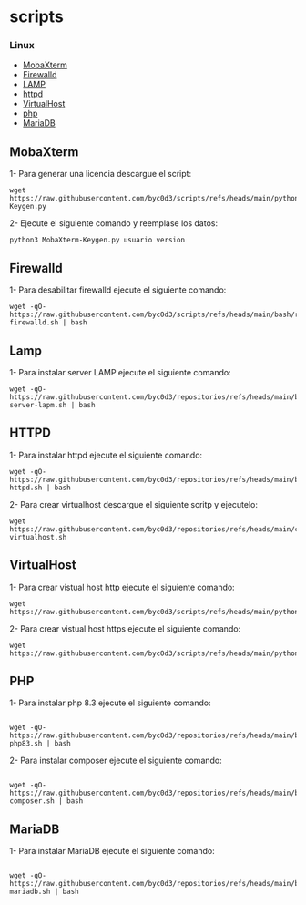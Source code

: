 # scripts

### Linux

- [MobaXterm](#mobaxterm)
- [Firewalld](#firewalld)
- [LAMP](#lamp)
- [httpd](#httpd)
- [VirtualHost](#virtualhost)
- [php](#php)
- [MariaDB](#mariadb)

## MobaXterm

1- Para generar una licencia descargue el script:

```
wget https://raw.githubusercontent.com/byc0d3/scripts/refs/heads/main/python/MobaXterm-Keygen.py
```

2- Ejecute el siguiente comando y reemplase los datos:

```
python3 MobaXterm-Keygen.py usuario version
```

## Firewalld

1- Para desabilitar firewalld ejecute el siguiente comando:

```
wget -qO- https://raw.githubusercontent.com/byc0d3/scripts/refs/heads/main/bash/remove-firewalld.sh | bash
```

## Lamp

1- Para instalar server LAMP ejecute el siguiente comando:

```
wget -qO- https://raw.githubusercontent.com/byc0d3/repositorios/refs/heads/main/bash/instalar-server-lapm.sh | bash
```

## HTTPD

1- Para instalar httpd ejecute el siguiente comando:

```
wget -qO- https://raw.githubusercontent.com/byc0d3/repositorios/refs/heads/main/bash/install-httpd.sh | bash
```

2- Para crear virtualhost descargue el siguiente scritp y ejecutelo:

```
wget https://raw.githubusercontent.com/byc0d3/repositorios/refs/heads/main/crear-virtualhost.sh
```

## VirtualHost

1- Para crear vistual host http ejecute el siguiente comando:

```
wget https://raw.githubusercontent.com/byc0d3/scripts/refs/heads/main/python/create_virtualhost.py
```

2- Para crear vistual host https ejecute el siguiente comando:

```
wget https://raw.githubusercontent.com/byc0d3/scripts/refs/heads/main/python/create_virtualhost_ssl.py
```

## PHP

1- Para instalar php 8.3 ejecute el siguiente comando:

```

wget -qO- https://raw.githubusercontent.com/byc0d3/repositorios/refs/heads/main/bash/install-php83.sh | bash

```

2- Para instalar composer ejecute el siguiente comando:

```

wget -qO- https://raw.githubusercontent.com/byc0d3/repositorios/refs/heads/main/bash/install-composer.sh | bash

```

## MariaDB

1- Para instalar MariaDB ejecute el siguiente comando:

```

wget -qO- https://raw.githubusercontent.com/byc0d3/repositorios/refs/heads/main/bash/install-mariadb.sh | bash

```

```

```
